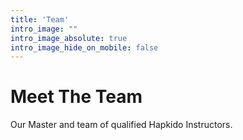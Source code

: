 ```yaml
---
title: 'Team'
intro_image: ""
intro_image_absolute: true
intro_image_hide_on_mobile: false
---
```


# Meet The Team

Our Master and team of qualified Hapkido Instructors.
